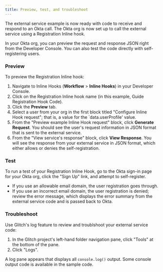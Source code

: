 ```yaml
---
title: Preview, test, and troubleshoot
---
```

The external service example is now ready with code to receive and respond to an Okta call. The Okta org is now set up to call the external service using a Registration Inline hook.

In your Okta org, you can preview the request and response JSON right from the Developer Console. You can also test the code directly with self-registering users.

### Preview

To preview the Registration Inline hook:

1. Navigate to Inline Hooks (**Workflow** > **Inline Hooks**) in your Developer Console.
2. Click on the Registration Inline hook name (in this example, Guide Registration Hook Code).
3. Click the **Preview** tab.
4. Select a user from your org in the first block titled "Configure Inline Hook request"; that is, a value for the  `data.userProfile' value.
5. From the "Preview example Inline Hook request" block, click **Generate Request**.
    You should see the user's request information in JSON format that is sent to the external service.
6. From the "View service's response" block, click **View Response**.
    You will see the response from your external service in JSON format, which either allows or denies the self-registration.

### Test

To run a test of your Registration Inline Hook, go to the Okta sign-in page for your Okta org, click the "Sign Up" link, and attempt to self-register.

- If you use an allowable email domain, the user registration goes through.
- If you use an incorrect email domain, the user registration is denied; review the error message, which displays the error summary from the external service code and is passed back to Okta.

### Troubleshoot

Use Glitch's log feature to review and troublshoot your external service code:

1. In the Glitch project's left-hand folder navigation pane, click "Tools" at the bottom of the pane.
2. Click "Logs".

A log pane appears that displays all `console.log()` output. Some console output code is available in the sample code.

<NextSectionLink/>

